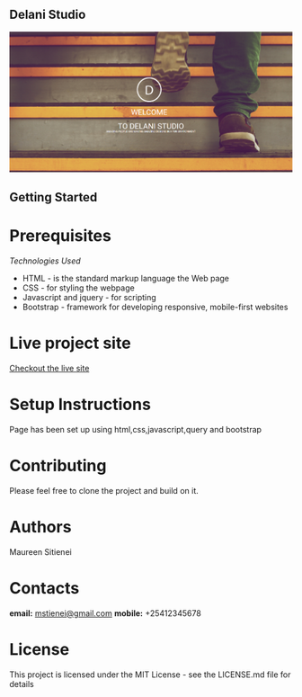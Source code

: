 ## Delani Studio
![Delani Studio](assets/Delani.PNG "Delani Studio")
## Getting Started
# Prerequisites
_Technologies Used_
* HTML - is the standard markup language the Web page
* CSS - for styling the webpage
* Javascript and jquery - for scripting
* Bootstrap - framework for developing responsive, mobile-first websites

# Live project site
[Checkout the live site](https://mstienei.github.io/delani-studio/)

# Setup Instructions
Page has been set up using html,css,javascript,query and bootstrap

# Contributing
Please feel free to clone the project and build on it.

# Authors
Maureen Sitienei

# Contacts
**email:** mstienei@gmail.com
**mobile:** +25412345678

# License
This project is licensed under the MIT License - see the LICENSE.md file for details
